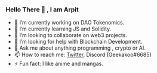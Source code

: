 ### Hello There 👋 , I am Arpit 

- 🔭 I’m currently working on DAO Tokenomics.
- 🌱 I’m currently learning JS and Solidity.
- 👯 I’m looking to collaborate on web3 projects.
- 🤔 I’m looking for help with Blockchain Development.
- 💬 Ask me about anything programming , crypto or AI.
- 📫 How to reach me: [Twitter](https://twitter.com/arpitingle), Discord (Geekakoo#6685)
- ⚡ Fun fact: I like anime and mangas.

